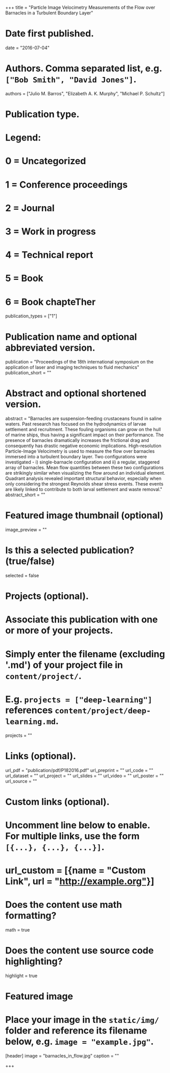 +++
title = "Particle Image Velocimetry Measurements of the Flow over Barnacles in a Turbulent Boundary Layer"

# Date first published.
date = "2016-07-04"

# Authors. Comma separated list, e.g. `["Bob Smith", "David Jones"]`.
authors = ["Julio M. Barros", "Elizabeth A. K. Murphy", "Michael P. Schultz"]

# Publication type.
# Legend:
# 0 = Uncategorized
# 1 = Conference proceedings
# 2 = Journal
# 3 = Work in progress
# 4 = Technical report
# 5 = Book
# 6 = Book chapteTher
publication_types = ["1"]

# Publication name and optional abbreviated version.
publication = "Proceedings of the 18th international symposium on the application of laser and imaging techniques to fluid mechanics"
publication_short = ""

# Abstract and optional shortened version.
abstract = "Barnacles are suspension-feeding crustaceans found in saline waters. Past research has focused on the hydrodynamics of larvae settlement and recruitment. These fouling organisms can grow on the hull of marine ships, thus having a significant impact on their performance. The presence of barnacles dramatically increases the frictional drag and consequently has drastic negative economic implications. High-resolution Particle-Image Velocimetry is used to measure the flow over barnacles immersed into a turbulent boundary layer. Two configurations were investigated - i) single-barnacle configuration and ii) a regular, staggered array of barnacles. Mean flow quantities between these two configurations are strikingly similar when visualizing the flow around an individual element. Quadrant analysis revealed important structural behavior, especially when only considering the strongest Reynolds shear stress events. These events are likely linked to contribute to both larval settlement and waste removal."
abstract_short = ""

# Featured image thumbnail (optional)
image_preview = ""

# Is this a selected publication? (true/false)
selected = false

# Projects (optional).
#   Associate this publication with one or more of your projects.
#   Simply enter the filename (excluding '.md') of your project file in `content/project/`.
#   E.g. `projects = ["deep-learning"]` references `content/project/deep-learning.md`.
projects = ""

# Links (optional).
url_pdf = "publication/pdf/P182016.pdf"
url_preprint = ""
url_code = ""
url_dataset = ""
url_project = ""
url_slides = ""
url_video = ""
url_poster = ""
url_source = ""

# Custom links (optional).
#   Uncomment line below to enable. For multiple links, use the form `[{...}, {...}, {...}]`.
# url_custom = [{name = "Custom Link", url = "http://example.org"}]

# Does the content use math formatting?
math = true

# Does the content use source code highlighting?
highlight = true

# Featured image
# Place your image in the `static/img/` folder and reference its filename below, e.g. `image = "example.jpg"`.
[header]
image = "barnacles_in_flow.jpg"
caption = ""

+++
